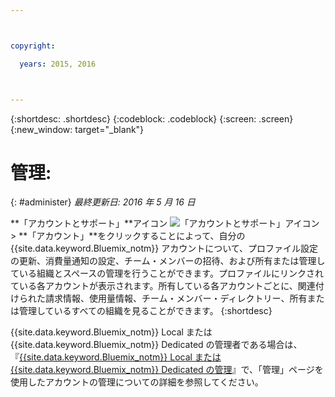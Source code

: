 ```yaml
---



copyright:

  years: 2015, 2016



---
```


{:shortdesc: .shortdesc}
{:codeblock: .codeblock}
{:screen: .screen}
{:new_window: target="_blank"}

<!-- staging only content beginning -->

# 管理: 
{: #administer}
*最終更新日: 2016 年 5 月 16 日*

**「アカウントとサポート」**アイコン ![「アカウントとサポート」アイコン](../admin/images/account_support.svg) &gt; **「アカウント」**をクリックすることによって、自分の {{site.data.keyword.Bluemix_notm}} アカウントについて、プロファイル設定の更新、消費量通知の設定、チーム・メンバーの招待、および所有または管理している組織とスペースの管理を行うことができます。プロファイルにリンクされている各アカウントが表示されます。所有している各アカウントごとに、関連付けられた請求情報、使用量情報、チーム・メンバー・ディレクトリー、所有または管理しているすべての組織を見ることができます。
{:shortdesc}

{{site.data.keyword.Bluemix_notm}} Local または {{site.data.keyword.Bluemix_notm}} Dedicated の管理者である場合は、『[{{site.data.keyword.Bluemix_notm}} Local または {{site.data.keyword.Bluemix_notm}} Dedicated の管理](index.html#mng)』で、「管理」ページを使用したアカウントの管理についての詳細を参照してください。

